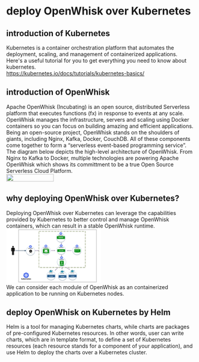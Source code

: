 # deploy OpenWhisk over Kubernetes

## introduction of Kubernetes
Kubernetes is a container orchestration platform that automates the deployment, scaling, and management of containerized applications.  
Here's a useful tutorial for you to get everything you need to know about kubernetes.  
https://kubernetes.io/docs/tutorials/kubernetes-basics/  

## introduction of OpenWhisk
Apache OpenWhisk (Incubating) is an open source, distributed Serverless platform that executes functions (fx) in response to events at any scale. OpenWhisk manages the infrastructure, servers and scaling using Docker containers so you can focus on building amazing and efficient applications.  
Being an open-source project, OpenWhisk stands on the shoulders of giants, including Nginx, Kafka, Docker, CouchDB. All of these components come together to form a “serverless event-based programming service”.  
The diagram below depicts the high-level architecture of OpenWhisk. From Nginx to Kafka to Docker, multiple technologies are powering Apache OpenWhisk which shows its committment to be a true Open Source Serverless Cloud Platform.  
<img src=".\images\OpenWhisk_flow_of_processing.png" width="50%" height="50%">

## why deploying OpenWhisk over Kubernetes?
Deploying OpenWhisk over Kubernetes can leverage the capabilities provided by Kubernetes to better control and manage OpenWhisk containers, which can result in a stable OpenWhisk runtime.  
<img src=".\images\kube-openwhisk.png" width="50%" height="50%">  
We can consider each module of OpenWhisk as an containerized application to be running on Kubernetes nodes.

## deploy OpenWhisk on Kubernetes by Helm  
Helm is a tool for managing Kubernetes charts, while charts are packages of pre-configured Kubernetes resources. In other words, user can write charts, which are in template format, to define a set of Kubernetes resources (each resource stands for a component of your application), and use Helm to deploy the charts over a Kubernetes cluster. 